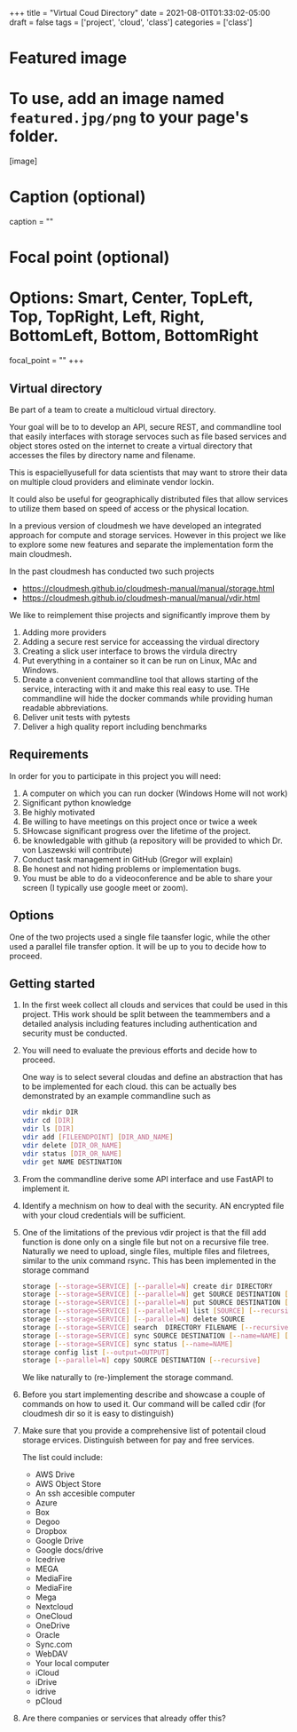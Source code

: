 +++
title = "Virtual Coud Directory"
date = 2021-08-01T01:33:02-05:00
draft = false
tags = ['project', 'cloud', 'class']
categories = ['class']

# Featured image
# To use, add an image named `featured.jpg/png` to your page's folder. 
[image]
  # Caption (optional)
  caption = ""

  # Focal point (optional)
  # Options: Smart, Center, TopLeft, Top, TopRight, Left, Right, BottomLeft, Bottom, BottomRight
  focal_point = ""
+++

## Virtual directory

Be part of a team to create a multicloud virtual directory.

Your goal will be to to develop an API, secure REST, and commandline
tool that easily interfaces with storage servoces such as file based
services and object stores osted on the internet to create a virtual
directory that accesses the files by directory name and filename.

This is espaciellyusefull for data scientists that may want to strore
their data on multiple cloud providers and eliminate vendor lockin.

It could also be useful for geographically distributed files that
allow services to utilize them based on speed of access or the
physical location.

In a previous version of cloudmesh we have developed an integrated
approach for compute and storage services. However in this project we
like to explore some new features and separate the implementation form
the main cloudmesh.



In the past cloudmesh has conducted two such projects

* <https://cloudmesh.github.io/cloudmesh-manual/manual/storage.html>
* <https://cloudmesh.github.io/cloudmesh-manual/manual/vdir.html>

We like to reimplement thise projects and significantly improve them by

1. Adding more providers
2. Adding a secure rest service for acceassing the virdual directory
3. Creating a slick user interface to brows the virdula directry
4. Put everything in a container so it can be run on Linux, MAc and
   Windows.
5. Dreate a convenient commandline tool that allows starting of the
   service, interacting with it and make this real easy to use. THe
   commandline will hide the docker commands while providing human
   readable abbreviations.
6. Deliver unit tests with pytests
6. Deliver a high quality report including benchmarks


## Requirements

In order for you to participate in this project you will need:

1. A computer on which you can run docker (Windows Home will not work)
2. Significant python knowledge
3. Be highly motivated
4. Be willing to have meetings on this project once or twice a week
5. SHowcase significant progress over the lifetime of the project.
6. be knowledgable with github (a repository will be provided to which
   Dr. von Laszewski will contribute)
7. Conduct task management in GitHub (Gregor will explain)
8. Be honest and not hiding problems or implementation bugs.
9. You must be able to do a videoconference and be able to share your screen (I typically use google meet or zoom).

## Options

One of the two projects used a single file taansfer logic, while the
other used a parallel file transfer option. It will be up to you to decide how to proceed.

## Getting started

1. In the first week collect all clouds and services that could be
   used in this project. THis work should be split between the
   teammembers and a detailed analysis including features including
   authentication and security must be conducted.
2. You will need to evaluate the previous efforts and decide how to proceed.

   One way is to select several cloudas and define an abstraction that
   has to be implemented for each cloud. this can be actually bes
   demonstrated by an example commandline such as

   ```bash
   vdir mkdir DIR
   vdir cd [DIR]
   vdir ls [DIR]
   vdir add [FILEENDPOINT] [DIR_AND_NAME]
   vdir delete [DIR_OR_NAME]
   vdir status [DIR_OR_NAME]
   vdir get NAME DESTINATION
   ```

3. From the commandline derive some API interface and use FastAPI to
   implement it.

4. Identify a mechnism on how to deal with the security. AN encrypted
   file with your cloud credentials will be sufficient.

5. One of the limitations of the previous vdir project is that the
   fill add function is done only on a single file but not on a
   recursive file tree. Naturally we need to upload, single files,
   multiple files and filetrees, similar to the unix command rsync.
   This has been implemented in the storage command

   ```bash
   storage [--storage=SERVICE] [--parallel=N] create dir DIRECTORY
   storage [--storage=SERVICE] [--parallel=N] get SOURCE DESTINATION [--recursive]
   storage [--storage=SERVICE] [--parallel=N] put SOURCE DESTINATION [--recursive]
   storage [--storage=SERVICE] [--parallel=N] list [SOURCE] [--recursive] [--output=OUTPUT]
   storage [--storage=SERVICE] [--parallel=N] delete SOURCE
   storage [--storage=SERVICE] search  DIRECTORY FILENAME [--recursive] [--output=OUTPUT]
   storage [--storage=SERVICE] sync SOURCE DESTINATION [--name=NAME] [--async]
   storage [--storage=SERVICE] sync status [--name=NAME]
   storage config list [--output=OUTPUT]
   storage [--parallel=N] copy SOURCE DESTINATION [--recursive]
   ```

   We like naturally to (re-)implement the storage command.

6. Before you start implementing describe and showcase a couple of commands on how to used it.
   Our command will be called cdir (for cloudmesh dir so it is easy to distinguish)

7. Make sure that you provide a comprehensive list of potentail cloud
   storage ervices. Distinguish between for pay and free services.

   The list could include:

   * AWS Drive
   * AWS Object Store
   * An ssh accesible computer
   * Azure
   * Box
   * Degoo
   * Dropbox 
   * Google Drive 
   * Google docs/drive
   * Icedrive 
   * MEGA 
   * MediaFire
   * MediaFire
   * Mega
   * Nextcloud
   * OneCloud
   * OneDrive 
   * Oracle
   * Sync.com 
   * WebDAV
   * Your local computer
   * iCloud
   * iDrive
   * idrive
   * pCloud 
   
8. Are there companies or services that already offer this?